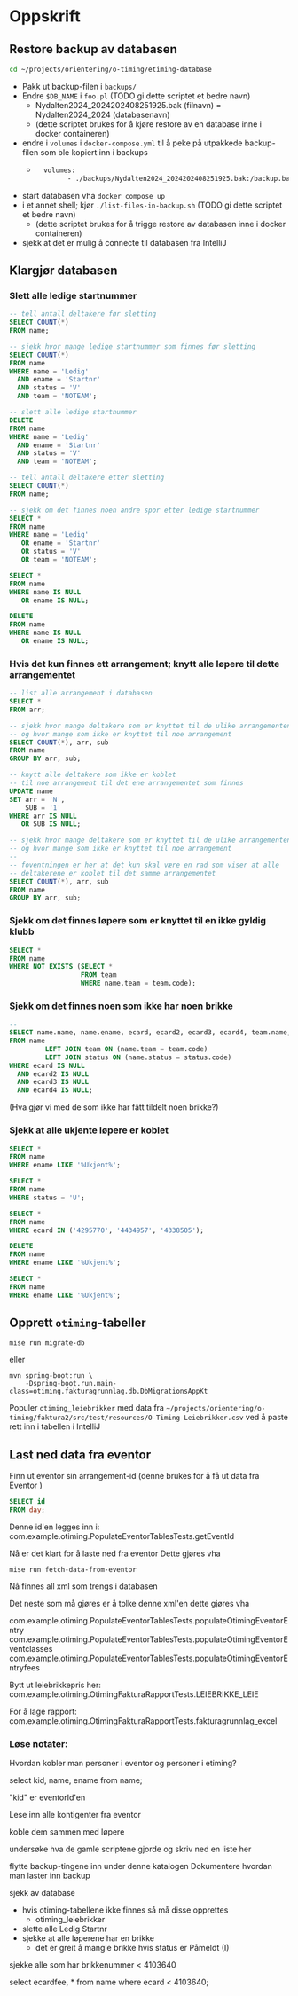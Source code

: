 # Oppskrift

## Restore backup av databasen

```bash
cd ~/projects/orientering/o-timing/etiming-database
```

- Pakk ut backup-filen i `backups/`
- Endre `$DB_NAME` i `foo.pl` (TODO gi dette scriptet et bedre navn)
  - Nydalten2024_2024202408251925.bak (filnavn) = Nydalten2024_2024 (databasenavn)
  - (dette scriptet brukes for å kjøre restore av en database inne i docker containeren)
- endre i `volumes` i `docker-compose.yml` til å peke på utpakkede backup-filen som ble kopiert inn i backups
    - ```dockerfile
        volumes:
              - ./backups/Nydalten2024_2024202408251925.bak:/backup.bak:ro ```
      
- start databasen vha `docker compose up`
- i et annet shell; kjør `./list-files-in-backup.sh` (TODO gi dette scriptet et bedre navn)
  - (dette scriptet brukes for å trigge restore av databasen inne i docker containeren)
- sjekk at det er mulig å connecte til databasen fra IntelliJ

## Klargjør databasen

### Slett alle ledige startnummer

```sql
-- tell antall deltakere før sletting
SELECT COUNT(*)
FROM name;

-- sjekk hvor mange ledige startnummer som finnes før sletting
SELECT COUNT(*)
FROM name
WHERE name = 'Ledig'
  AND ename = 'Startnr'
  AND status = 'V'
  AND team = 'NOTEAM';

-- slett alle ledige startnummer
DELETE
FROM name
WHERE name = 'Ledig'
  AND ename = 'Startnr'
  AND status = 'V'
  AND team = 'NOTEAM';

-- tell antall deltakere etter sletting
SELECT COUNT(*)
FROM name;
```

```sql
-- sjekk om det finnes noen andre spor etter ledige startnummer
SELECT *
FROM name
WHERE name = 'Ledig'
   OR ename = 'Startnr'
   OR status = 'V'
   OR team = 'NOTEAM';

SELECT *
FROM name
WHERE name IS NULL
   OR ename IS NULL;

DELETE
FROM name
WHERE name IS NULL
   OR ename IS NULL;
```


### Hvis det kun finnes ett arrangement; knytt alle løpere til dette arrangementet

```sql
-- list alle arrangement i databasen
SELECT *
FROM arr;

-- sjekk hvor mange deltakere som er knyttet til de ulike arrangementene 
-- og hvor mange som ikke er knyttet til noe arrangement 
SELECT COUNT(*), arr, sub
FROM name
GROUP BY arr, sub;

-- knytt alle deltakere som ikke er koblet
-- til noe arrangement til det ene arrangementet som finnes 
UPDATE name
SET arr = 'N',
    SUB = '1'
WHERE arr IS NULL
   OR SUB IS NULL;

-- sjekk hvor mange deltakere som er knyttet til de ulike arrangementene 
-- og hvor mange som ikke er knyttet til noe arrangement
--
-- foventningen er her at det kun skal være en rad som viser at alle 
-- deltakerene er koblet til det samme arrangementet
SELECT COUNT(*), arr, sub
FROM name
GROUP BY arr, sub;
```

### Sjekk om det finnes løpere som er knyttet til en ikke gyldig klubb

```sql
SELECT *
FROM name
WHERE NOT EXISTS (SELECT *
                  FROM team
                  WHERE name.team = team.code);
```

### Sjekk om det finnes noen som ikke har noen brikke

```sql
--
SELECT name.name, name.ename, ecard, ecard2, ecard3, ecard4, team.name, status.namestr, *
FROM name
         LEFT JOIN team ON (name.team = team.code)
         LEFT JOIN status ON (name.status = status.code)
WHERE ecard IS NULL
  AND ecard2 IS NULL
  AND ecard3 IS NULL
  AND ecard4 IS NULL;
```

(Hva gjør vi med de som ikke har fått tildelt noen brikke?)

### Sjekk at alle ukjente løpere er koblet

```sql
SELECT *
FROM name
WHERE ename LIKE '%Ukjent%';

SELECT *
FROM name
WHERE status = 'U';

SELECT *
FROM name
WHERE ecard IN ('4295770', '4434957', '4338505');

DELETE
FROM name
WHERE ename LIKE '%Ukjent%';

SELECT *
FROM name
WHERE ename LIKE '%Ukjent%';
````

## Opprett `otiming`-tabeller

```
mise run migrate-db
```

eller 

```
mvn spring-boot:run \
    -Dspring-boot.run.main-class=otiming.fakturagrunnlag.db.DbMigrationsAppKt
```

Populer `otiming_leiebrikker` med data fra `~/projects/orientering/o-timing/faktura2/src/test/resources/O-Timing Leiebrikker.csv`
ved å paste rett inn i tabellen i IntelliJ

## Last ned data fra eventor

Finn ut eventor sin arrangement-id (denne brukes for å få ut data fra Eventor )
```sql
SELECT id
FROM day;
```

Denne id'en legges inn i:
com.example.otiming.PopulateEventorTablesTests.getEventId

Nå er det klart for å laste ned fra eventor
Dette gjøres vha 
```
mise run fetch-data-from-eventor 
```

Nå finnes all xml som trengs i databasen

Det neste som må gjøres er å tolke denne xml'en
dette gjøres vha

com.example.otiming.PopulateEventorTablesTests.populateOtimingEventorEntry
com.example.otiming.PopulateEventorTablesTests.populateOtimingEventorEventclasses
com.example.otiming.PopulateEventorTablesTests.populateOtimingEventorEntryfees

Bytt ut leiebrikkepris her:
com.example.otiming.OtimingFakturaRapportTests.LEIEBRIKKE_LEIE

For å lage rapport:
com.example.otiming.OtimingFakturaRapportTests.fakturagrunnlag_excel



### Løse notater:

Hvordan kobler man personer i eventor og personer i etiming?

select kid, name, ename
from name;

"kid" er eventorId'en

Lese inn alle kontigenter fra eventor

koble dem sammen med løpere

undersøke hva de gamle scriptene gjorde og skriv ned en liste her

flytte backup-tingene inn under denne katalogen
Dokumentere hvordan man laster inn backup

sjekk av database

- hvis otiming-tabellene ikke finnes så må disse opprettes
    - otiming_leiebrikker
- slette alle Ledig Startnr
- sjekke at alle løperene har en brikke
    - det er greit å mangle brikke hvis status er Påmeldt (I)

sjekke alle som har brikkenummer < 4103640

select ecardfee, *
from name
where ecard < 4103640;


